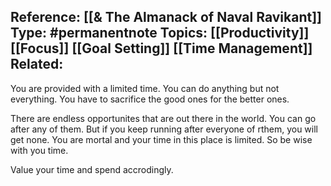 
**Reference:** [[& The Almanack of Naval Ravikant]]
**Type:** #permanentnote 
**Topics:** [[Productivity]] [[Focus]] [[Goal Setting]] [[Time Management]]
**Related:** 
----

You are provided with a limited time.  You can do anything but not everything. You have to sacrifice the good ones for the better ones. 

There are endless opportunites that are out there in the world. You can go after any of them. But if you keep running after everyone of rthem, you will get none. You are mortal and your time in this place is limited. So be wise with you time. 

Value your time and spend accrodingly.